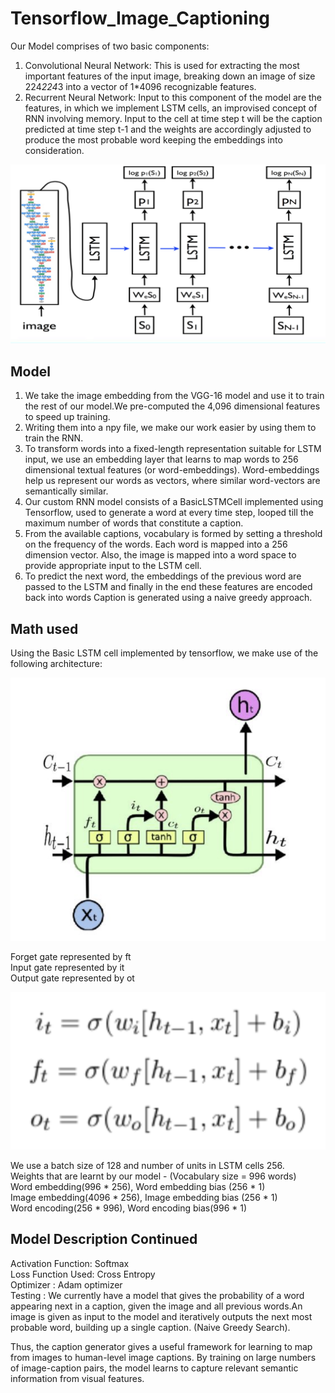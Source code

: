 # Tensorflow_Image_Captioning

Our Model comprises of two basic components:
1) Convolutional Neural Network: This is used for extracting the most important features of the input image, breaking down an image of size 224*224*3 into a vector of 1*4096 recognizable features.
2) Recurrent Neural Network: Input to this component of the model are the features, in which we implement LSTM cells, an improvised concept of RNN involving memory. Input to the cell at time step t will be the caption predicted at time step t-1 and the weights are accordingly adjusted to produce the most probable word keeping the embeddings into consideration.

![Model](/Images/Model.png "Model")

## Model

1) We take the image embedding from the VGG-16 model and use it to train the rest of our model.We pre-computed the 4,096 dimensional features to speed up training.
2) Writing them into a npy file, we make our work easier by using them to train the RNN.
3) To transform words into a fixed-length representation suitable for LSTM input, we use an embedding layer that learns to map words to 256 dimensional textual features (or word-embeddings). Word-embeddings help us represent our words as vectors, where similar word-vectors are semantically similar.
4) Our custom RNN model consists of a BasicLSTMCell implemented using Tensorflow, used to generate a word at every time step, looped till the maximum number of words that constitute a caption.
5) From the available captions, vocabulary is formed by setting a threshold on the frequency of the words. Each word is mapped into a 256 dimension vector. Also, the image is mapped into a word space to provide appropriate input to the LSTM cell.
6) To predict the next word, the embeddings of the previous word are passed to the LSTM and finally in the end these features are encoded back into words Caption is generated using a naive greedy approach.

## Math used

Using the Basic LSTM cell implemented by tensorflow, we make use of the following architecture:

![LSTM](/Images/LSTM_cell.png "LSTM")

Forget gate represented by ft <br>
Input gate represented by it <br>
Output gate represented by ot <br>

![Formula](/Images/Formula.png "Formula")

We use a batch size of 128 and number of units in LSTM cells 256. <br>
Weights that are learnt by our model - (Vocabulary size = 996 words) <br>
Word embedding(996 * 256), Word embedding bias (256 * 1) <br>
Image embedding(4096 * 256), Image embedding bias (256 * 1) <br>
Word encoding(256 * 996), Word encoding bias(996 * 1) <br>

## Model Description Continued

Activation Function: Softmax <br>
Loss Function Used: Cross Entropy <br>
Optimizer : Adam optimizer <br>
Testing : We currently have a model that gives the probability of a word appearing next in a caption, given the image and all previous words.An image is given as input to the model and iteratively outputs the next most probable word, building up a single caption. (Naive Greedy Search). <br>

Thus, the caption generator gives a useful framework for learning to map from images to human-level image captions. By training on large numbers of image-caption pairs, the model learns to capture relevant semantic information from visual features.


